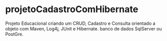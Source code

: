 # projetoCadastroComHibernate
Projeto Educacional  criando  um CRUD, Cadastro e Consulta orientado a objeto com Maven, Log4j, JUnit e Hibernate. banco de dados SqlServer ou PostGre. 
